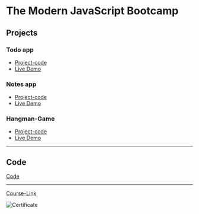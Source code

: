 # The Modern JavaScript Bootcamp

## Projects
### Todo app
- [Project-code](./Projects/Todo-app)
- [Live Demo]()
###  Notes app
- [Project-code](./Projects/Notes-app)
- [Live Demo]()
### Hangman-Game
- [Project-code](./Projects/Hangman-Game)
- [Live Demo]()

---
## Code
[Code](Code)

---
[Course-Link](https://www.udemy.com/course/modern-javascript/)<br>

![Certificate](https://drive.google.com/file/d/18Sa9WFv6-EgpIt303wBf9U7ElcbiyBPJ/view?usp=sharing)
